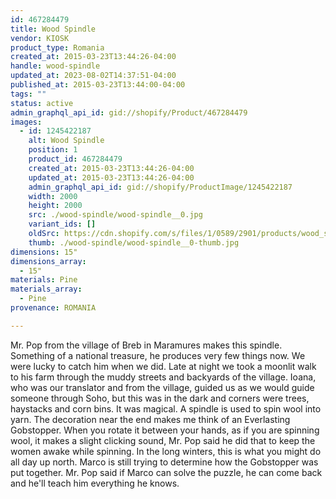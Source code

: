 ```yaml
---
id: 467284479
title: Wood Spindle
vendor: KIOSK
product_type: Romania
created_at: 2015-03-23T13:44:26-04:00
handle: wood-spindle
updated_at: 2023-08-02T14:37:51-04:00
published_at: 2015-03-23T13:44:00-04:00
tags: ""
status: active
admin_graphql_api_id: gid://shopify/Product/467284479
images:
  - id: 1245422187
    alt: Wood Spindle
    position: 1
    product_id: 467284479
    created_at: 2015-03-23T13:44:26-04:00
    updated_at: 2015-03-23T13:44:26-04:00
    admin_graphql_api_id: gid://shopify/ProductImage/1245422187
    width: 2000
    height: 2000
    src: ./wood-spindle/wood-spindle__0.jpg
    variant_ids: []
    oldSrc: https://cdn.shopify.com/s/files/1/0589/2901/products/wood_spindle.jpeg?v=1427132666
    thumb: ./wood-spindle/wood-spindle__0-thumb.jpg
dimensions: 15"
dimensions_array:
  - 15"
materials: Pine
materials_array:
  - Pine
provenance: ROMANIA

---
```


Mr. Pop from the village of Breb in Maramures makes this spindle. Something of a national treasure, he produces very few things now. We were lucky to catch him when we did. Late at night we took a moonlit walk to his farm through the muddy streets and backyards of the village. Ioana, who was our translator and from the village, guided us as we would guide someone through Soho, but this was in the dark and corners were trees, haystacks and corn bins. It was magical. A spindle is used to spin wool into yarn. The decoration near the end makes me think of an Everlasting Gobstopper. When you rotate it between your hands, as if you are spinning wool, it makes a slight clicking sound, Mr. Pop said he did that to keep the women awake while spinning. In the long winters, this is what you might do all day up north. Marco is still trying to determine how the Gobstopper was put together. Mr. Pop said if Marco can solve the puzzle, he can come back and he'll teach him everything he knows.